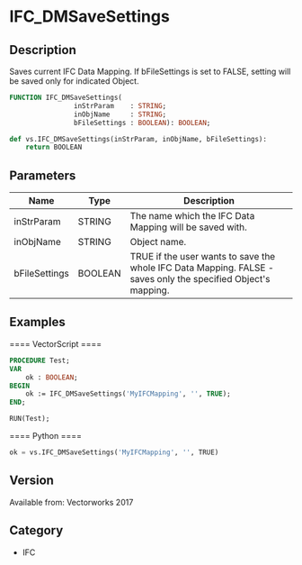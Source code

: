 # IFC_DMSaveSettings

## Description
Saves current IFC Data Mapping. If bFileSettings is set to FALSE, setting will be saved only for indicated Object.

```pascal
FUNCTION IFC_DMSaveSettings(
				inStrParam    : STRING;
				inObjName     : STRING;
				bFileSettings : BOOLEAN): BOOLEAN;
```

```python
def vs.IFC_DMSaveSettings(inStrParam, inObjName, bFileSettings):
    return BOOLEAN
```

## Parameters
|Name|Type|Description|
|---|---|---|
|inStrParam|STRING|The name which the IFC Data Mapping will be saved with.|
|inObjName|STRING|Object name.|
|bFileSettings|BOOLEAN|TRUE if the user wants to save the whole IFC Data Mapping. FALSE - saves only the specified Object's mapping.|

## Examples
==== VectorScript ====
```pascal
PROCEDURE Test;
VAR
	ok : BOOLEAN;
BEGIN
	ok := IFC_DMSaveSettings('MyIFCMapping', '', TRUE);
END;

RUN(Test);
```
==== Python ====
```python
ok = vs.IFC_DMSaveSettings('MyIFCMapping', '', TRUE)
```

## Version
Available from: Vectorworks 2017

## Category
* IFC

